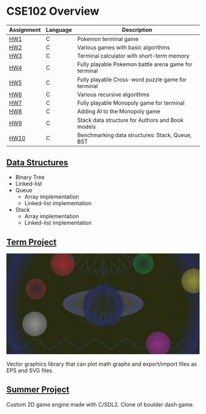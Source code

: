 
# CSE102 Overview

Assignment  | Language | Description
------------- | ------------- | ------------- 
[HW1](https://github.com/xinoip/edu/tree/master/CSE102/HW1)  | C | Pokemon terminal game
[HW2](https://github.com/xinoip/edu/tree/master/CSE102/HW2)    | C | Various games with basic algorithms
[HW3](https://github.com/xinoip/edu/tree/master/CSE102/HW3)    | C | Terminal calculator with short-term memory
[HW4](https://github.com/xinoip/edu/tree/master/CSE102/HW4)    | C | Fully playable Pokemon battle arena game for terminal
[HW5](https://github.com/xinoip/edu/tree/master/CSE102/HW5)    | C | Fully playable Cross-word puzzle game for terminal
[HW6](https://github.com/xinoip/edu/tree/master/CSE102/HW6)    | C | Various recursive algorithms
[HW7](https://github.com/xinoip/edu/tree/master/CSE102/HW7)    | C | Fully playable Monopoly game for terminal
[HW8](https://github.com/xinoip/edu/tree/master/CSE102/HW8)    | C | Adding AI to the Monopoly game
[HW9](https://github.com/xinoip/edu/tree/master/CSE102/HW9)    | C | Stack data structure for Authors and Book models
[HW10](https://github.com/xinoip/edu/tree/master/CSE102/HW10)    | C | Benchmarking data structures: Stack, Queue, BST

## [Data Structures](https://github.com/xinoip/edu/tree/master/CSE102/Data_Structures)

* Binary Tree
* Linked-list
* Queue
	* Array implementation
	* Linked-list implementation
* Stack
	* Array implementation
	* Linked-list implementation

## [Term Project](https://github.com/xinoip/edu/tree/master/CSE102/Term_Project)

![Vector Image](https://github.com/xinoip/edu/blob/readme-assets/Vector-Img.png)

Vector graphics library that can plot math graphs and export/import files as EPS and SVG files.

## [Summer Project](https://github.com/xinoip/boulderDash)

Custom 2D game engine made with C/SDL2. Clone of boulder dash game.
